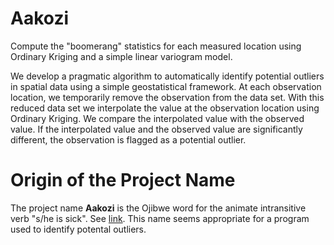 # Aakozi

Compute the "boomerang" statistics for each measured location using Ordinary Kriging and a simple linear variogram model.

We develop a pragmatic algorithm to automatically identify potential outliers in spatial data using a simple geostatistical framework. At each observation location, we temporarily remove the observation from the data set. With this reduced data set we interpolate the value at the observation location using Ordinary Kriging. We compare the interpolated value with the observed value. If the interpolated value and the observed value are significantly different, the observation is flagged as a potential outlier.

# Origin of the Project Name

The project name __Aakozi__ is the Ojibwe word for the animate intransitive verb "s/he is sick". See [link](http://ojibwe.lib.umn.edu). This name seems appropriate for a program used to identify potental outliers.


